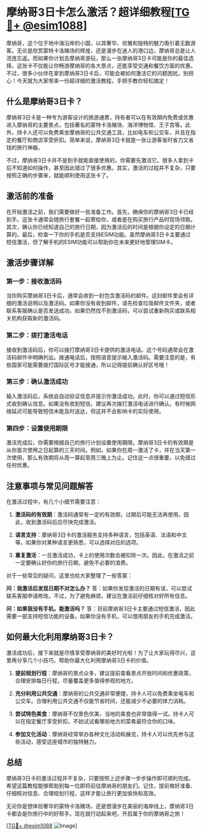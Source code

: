 # 摩纳哥3日卡怎么激活？超详细教程[[TG💪+ @esim1088](https://t.me/s/esim1088)]

摩纳哥，这个位于地中海沿岸的小国，以其奢华、优雅和独特的魅力吸引着无数游客。无论是欣赏蒙特卡洛赌场的辉煌，还是漫步在迷人的港口边，摩纳哥总是让人流连忘返。而如果你计划去摩纳哥游玩，那么一张摩纳哥3日卡可能是你的最佳选择。这张卡不仅能让你畅游摩纳哥的各大景点，还能享受交通和餐饮方面的优惠。不过，很多小伙伴在拿到摩纳哥3日卡后，可能会被如何激活它的问题困扰。别担心！今天就为大家带来一份超详细的激活教程，手把手教你轻松搞定！

## 什么是摩纳哥3日卡？

摩纳哥3日卡是一种专为游客设计的旅游通票，持有者可以在有效期内免费或优惠进入摩纳哥的主要景点，包括著名的蒙特卡洛赌场、海洋博物馆、王子宫等。此外，持卡人还可以免费乘坐摩纳哥的公共交通工具，比如电车和公交车，并且在指定的餐厅和商店享受折扣。简单来说，摩纳哥3日卡就是一张让游客省时省力又省钱的旅行神器。

不过，摩纳哥3日卡并不是到手就能直接使用的，你需要先激活它。很多人拿到卡后不知道如何操作，甚至因此错过了很多优惠。其实，激活的过程并不复杂，只要按照正确的步骤来，就能顺利使用这张卡了。

## 激活前的准备

在开始激活之前，我们需要做好一些准备工作。首先，确保你的摩纳哥3日卡已经到手。这张卡通常会随旅行套餐一起寄给你，或者是在购买旅行产品时现场领取。其次，确认你已经知道自己的旅行日期，因为激活后的时间是根据你设定的日期计算的。最后，检查一下你的手机是否支持ESIM功能。虽然摩纳哥3日卡主要通过短信激活，但了解手机的ESIM功能可以帮助你在未来更好地管理SIM卡。

## 激活步骤详解

### 第一步：接收激活码

当你购买摩纳哥3日卡后，通常会收到一封包含激活码的邮件。这封邮件里会有详细的激活说明以及激活码。如果你没有收到邮件，请先检查垃圾邮件文件夹，或者联系客服确认是否发送成功。如果仍然找不到激活码，可以尝试重新购买或联系相关机构获取新的激活码。

### 第二步：拨打激活电话

接收到激活码后，你可以拨打摩纳哥3日卡提供的激活电话。这个号码通常会在激活码邮件中明确列出。拨通电话后，按照语音提示输入激活码。需要注意的是，有些国家可能需要拨打国际区号才能接通，所以记得提前确认好区号哦！

### 第三步：确认激活成功

输入激活码后，系统会自动验证信息并提示你激活成功。此时，你可以通过短信形式收到确认信息。如果没有收到短信，建议再次拨打激活电话进行确认。有时候网络延迟可能导致短信未能及时送达，但这并不会影响卡的实际使用。

### 第四步：设置使用期限

激活完成后，你需要根据自己的旅行计划设置使用期限。摩纳哥3日卡的有效期是从你首次使用之日起算的三天时间。例如，如果你在周一激活了卡，并在当天第一次使用，那么有效期将从周一算起至周三晚上为止。记住这一点很重要，以免错过任何优惠。

## 注意事项与常见问题解答

在激活过程中，有几个小细节需要注意：

1. **激活码的有效期**：激活码通常有一定的有效期，过期后可能无法再使用。因此，收到激活码后应尽快完成激活。
   
2. **语言支持**：摩纳哥3日卡的激活服务支持多种语言，包括英语、法语和中文等。如果你对某种语言更熟悉，可以选择对应的选项。

3. **重复激活**：一旦激活成功，卡上的使用次数会被扣除一次。因此，在激活之前一定要确认好你的旅行日期，避免不必要的浪费。

对于一些常见的疑问，这里也给大家整理了一些答案：

**问：我激活后发现日期不对怎么办？**
答：如果你发现激活的日期有误，可以尝试联系客服申请修改。不过，为了避免麻烦，建议在激活前仔细核对好所有信息。

**问：如果我没有手机，能激活吗？**
答：目前摩纳哥3日卡主要通过短信激活，因此需要一部支持短信功能的设备。如果你没有手机，可以借用朋友的手机完成激活。

## 如何最大化利用摩纳哥3日卡？

激活成功后，接下来就是尽情享受摩纳哥的美好时光啦！为了让大家玩得尽兴，这里再分享几个小技巧，帮助你最大化利用摩纳哥3日卡的价值。

1. **提前规划行程**：摩纳哥的景点众多，建议提前查看景点开放时间和优惠政策，合理安排每日行程，尽量覆盖更多值得参观的地方。

2. **充分利用公共交通**：摩纳哥的公共交通非常便捷，持卡人可以免费乘坐电车和公交车。合理利用公共交通不仅能节省时间，还能减少不必要的体力消耗。

3. **尝试特色美食**：摩纳哥不仅景色优美，当地的美食也非常值得一试。持卡人可以在指定餐厅享受折扣，不妨试试看哪些地方的菜肴最符合你的口味。

4. **参加文化活动**：摩纳哥经常举办各种文化活动和展览，持卡人可以优先参与这些活动，感受这座城市的独特魅力。

## 总结

摩纳哥3日卡的激活过程并不复杂，只要按照上述步骤一步步操作即可顺利完成。希望这篇教程能够帮助到每一位即将前往摩纳哥的朋友们。记住，提前做好准备、仔细核对信息、合理规划行程，这样才能让旅行更加愉快和高效。

无论你是想体验奢华的蒙特卡洛赌场，还是想漫步在美丽的海岸线上，摩纳哥3日卡都会是你旅行中的好帮手。现在就行动起来吧，开启属于你的摩纳哥之旅！

[[TG💪+ @esim1088](https://t.me/s/esim1088) ![Image](https://i.postimg.cc/4NQfJmqS/Snipaste-2025-05-13-00-14-12.png)]